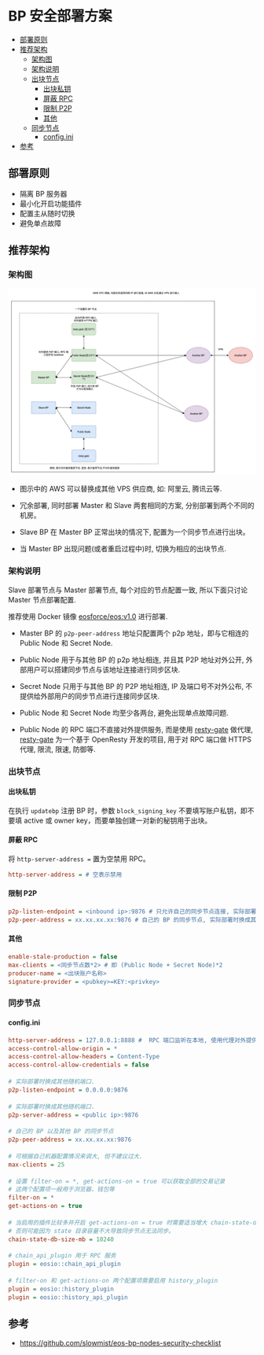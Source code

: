 # BP 安全部署方案

<!-- vim-markdown-toc GFM -->

* [部署原则](#部署原则)
* [推荐架构](#推荐架构)
    * [架构图](#架构图)
    * [架构说明](#架构说明)
    * [出块节点](#出块节点)
        * [出块私钥](#出块私钥)
        * [屏蔽 RPC](#屏蔽-rpc)
        * [限制 P2P](#限制-p2p)
        * [其他](#其他)
    * [同步节点](#同步节点)
        * [config.ini](#configini)
* [参考](#参考)

<!-- vim-markdown-toc -->

## 部署原则

- 隔离 BP 服务器
- 最小化开启功能插件
- 配置主从随时切换
- 避免单点故障

## 推荐架构

### 架构图

![bp_deploy](img/bp_deploy.jpg)

* 图示中的 AWS 可以替换成其他 VPS 供应商, 如: 阿里云, 腾讯云等.

* 冗余部署, 同时部署 Master 和 Slave 两套相同的方案, 分别部署到两个不同的机房。

* Slave BP 在 Master BP 正常出块的情况下, 配置为一个同步节点进行出块。

* 当 Master BP 出现问题(或者重启过程中)时, 切换为相应的出块节点.

### 架构说明

Slave 部署节点与 Master 部署节点, 每个对应的节点配置一致, 所以下面只讨论 Master 节点部署配置.

推荐使用 Docker 镜像 [eosforce/eos:v1.0](https://hub.docker.com/r/eosforce/eos/) 进行部署.

* Master BP 的 `p2p-peer-address` 地址只配置两个 p2p 地址，即与它相连的 Public Node 和 Secret Node.

* Public Node 用于与其他 BP 的 p2p 地址相连, 并且其 P2P 地址对外公开, 外部用户可以搭建同步节点与该地址连接进行同步区块.

* Secret Node 只用于与其他 BP 的 P2P 地址相连, IP 及端口号不对外公布, 不提供给外部用户的同步节点进行连接同步区块.

* Public Node 和 Secret Node 均至少各两台, 避免出现单点故障问题.

* Public Node 的 RPC 端口不直接对外提供服务, 而是使用 [resty-gate](https://github.com/eosforce/resty-gate) 做代理, [resty-gate](https://github.com/eosforce/resty-gate) 为一个基于 OpenResty 开发的项目, 用于对 RPC 端口做 HTTPS 代理, 限流, 限速, 防御等.

### 出块节点

#### 出块私钥

在执行 `updatebp` 注册 BP 时，参数 `block_signing_key` 不要填写账户私钥，即不要填 active 或 owner key，而要单独创建一对新的秘钥用于出块。

#### 屏蔽 RPC

将 `http-server-address =` 置为空禁用 RPC。

```ini
http-server-address = # 空表示禁用
```

#### 限制 P2P

```ini
p2p-listen-endpoint = <inbound ip>:9876 # 只允许自己的同步节点连接, 实际部署时换成其他随机端口.
p2p-peer-address = xx.xx.xx.xx:9876 # 自己的 BP 的同步节点, 实际部署时换成其他随机端口.
```

#### 其他

```ini
enable-stale-production = false
max-clients = <同步节点数*2> # 即 (Public Node + Secret Node)*2
producer-name = <出块账户名称>
signature-provider = <pubkey>=KEY:<privkey>
```

### 同步节点

#### config.ini

```ini
http-server-address = 127.0.0.1:8888 #  RPC 端口监听在本地, 使用代理对外提供服务.
access-control-allow-origin = *
access-control-allow-headers = Content-Type
access-control-allow-credentials = false

# 实际部署时换成其他随机端口.
p2p-listen-endpoint = 0.0.0.0:9876

# 实际部署时换成其他随机端口.
p2p-server-address = <public ip>:9876

# 自己的 BP 以及其他 BP 的同步节点
p2p-peer-address = xx.xx.xx.xx:9876

# 可根据自己机器配置情况来调大, 但不建议过大.
max-clients = 25

# 设置 filter-on = *, get-actions-on = true 可以获取全部的交易记录
# 这两个配置项一般用于浏览器，钱包等
filter-on = *
get-actions-on = true

# 当启用的插件比较多并开启 get-actions-on = true 时需要适当增大 chain-state-db-size-mb，
# 否则可能因为 state 目录容量不大导致同步节点无法同步。
chain-state-db-size-mb = 10240

# chain_api_plugin 用于 RPC 服务
plugin = eosio::chain_api_plugin

# filter-on 和 get-actions-on 两个配置项需要启用 history_plugin
plugin = eosio::history_plugin
plugin = eosio::history_api_plugin
```

## 参考

- https://github.com/slowmist/eos-bp-nodes-security-checklist
